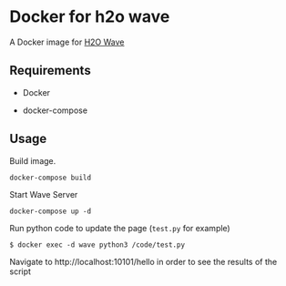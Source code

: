 # Docker for h2o wave

A Docker image for [H2O Wave](https://h2oai.github.io/wave/)

## Requirements

- Docker

- docker-compose

## Usage

Build image.

```console
docker-compose build
```

Start Wave Server

```console
docker-compose up -d
```

Run python code to update the page (`test.py` for example)

```console
$ docker exec -d wave python3 /code/test.py
```

 Navigate to http://localhost:10101/hello in order to see the results of the script 
